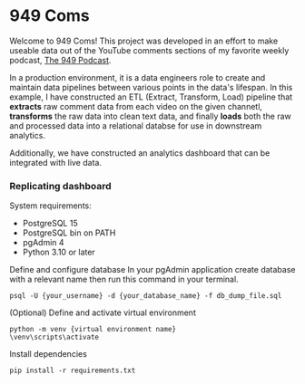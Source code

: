 # 949 Coms

Welcome to 949 Coms! This project was developed in an effort to make useable data out of the YouTube comments sections of my favorite weekly podcast, [The 949 Podcast](https://www.youtube.com/@The949Podcast).

In a production environment, it is a data engineers role to create and maintain data pipelines between various points in the data's lifespan. In this example, I have constructed an ETL (Extract, Transform, Load) pipeline that **extracts** raw comment data from each video on the given channetl, **transforms** the raw data into clean text data, and finally **loads** both the raw and processed data into a relational databse for use in downstream analytics.

Additionally, we have constructed an analytics dashboard that can be integrated with live data.  

### Replicating dashboard

System requirements:
 - PostgreSQL 15
 - PostgreSQL bin on PATH
 - pgAdmin 4
 - Python 3.10 or later

Define and configure database
In your pgAdmin application create database with a relevant name then run this command in your terminal.
```
psql -U {your_username} -d {your_database_name} -f db_dump_file.sql
```

(Optional) Define and activate virtual environment

```
python -m venv {virtual environment name}
\venv\scripts\activate
```

Install dependencies
```
pip install -r requirements.txt
```
